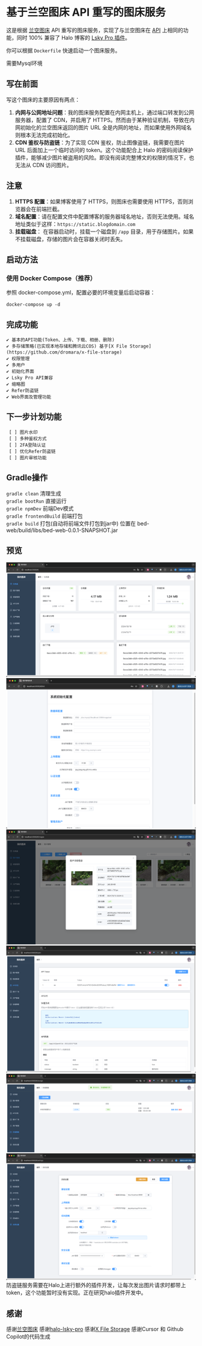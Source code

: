 # 基于兰空图床 API 重写的图床服务

这是根据 [兰空图床](https://github.com/lsky-org/lsky-pro) API
重写的图床服务，实现了与兰空图床在 [API](https://github.com/lsky-org/lsky-pro/blob/911275c13b038c7a8b710de44664f23887eeb6f6/resources/views/common/api.blade.php#L9)
上相同的功能，同时 100% 兼容了 Halo 博客的 [Lsky Pro 插件](https://github.com/ichenhe/halo-lsky-pro#readme)。

你可以根据 `Dockerfile` 快速启动一个图床服务。

 需要Mysql环境

## 写在前面

写这个图床的主要原因有两点：

1. **内网与公网地址问题**：我的图床服务配置在内网主机上，通过端口转发到公网服务器，配置了 CDN，并启用了
   HTTPS。然而由于某种验证机制，导致在内网初始化的兰空图床返回的图片 URL 全是内网的地址，而如果使用外网域名则根本无法完成初始化。
2. **CDN 鉴权与防盗链**：为了实现 CDN 鉴权，防止图像盗链，我需要在图片 URL 后面加上一个临时访问的 token。这个功能配合上 Halo
   的密码阅读保护插件，能够减少图片被盗用的风险。即没有阅读完整博文的权限的情况下，也无法从 CDN 访问图片。

## 注意

1. **HTTPS 配置**：如果博客使用了 HTTPS，则图床也需要使用 HTTPS，否则浏览器会在前端拦截。
2. **域名配置**：请在配置文件中配置博客的服务器域名地址，否则无法使用。域名地址类似于这样：`https://static.blogdomain.com`
3. **挂载磁盘**： 在容器启动时，挂载一个磁盘到 `/app` 目录，用于存储图片。如果不挂载磁盘，存储的图片会在容器关闭时丢失。

## 启动方法

### 使用 Docker Compose（推荐）

参照 docker-compose.yml，配置必要的环境变量后启动容器：

    docker-compose up -d

## 完成功能

    ✔ 基本的API功能(Token、上传、下载、相册、删除)
    ✔ 多存储策略(已实现本地存储和腾讯云COS) 基于[X File Storage](https://github.com/dromara/x-file-storage)
    ✔ 权限管理
    ✔ 多用户
    ✔ 初始化界面
    ✔ Lsky Pro API兼容
    ✔ 缩略图
    ✔ Refer防盗链
    ✔ Web界面及管理功能

## 下一步计划功能

     [ ] 图片水印
     [ ] 多种鉴权方式
     [ ] 2FA登陆认证
     [ ] 优化Refer防盗链
     [ ] 图片审核功能

## Gradle操作
  `gradle clean` 清理生成     
  `gradle bootRun` 直接运行    
  `gradle npmDev` 前端Dev模式       
  `gradle frontendBuild` 前端打包      
  `gradle build` 打包(自动将前端文件打包到jar中) 位置在 bed-web/build/libs/bed-web-0.0.1-SNAPSHOT.jar
          

## 预览
![img.png](img/img.png)
![img.png](img/img_5.png)
![img_1.png](img/img_1.png)
![img_2.png](img/img_2.png)
![img.png](img/img_3.png)
![img.png](img/img_4.png)
防盗链服务需要在Halo上进行额外的插件开发，让每次发出图片请求时都带上token，这个功能暂时没有实现。正在研究halo插件开发中。

## 感谢

感谢[兰空图床](https://github.com/lsky-org/lsky-pro)
感谢[halo-lsky-pro]( https://github.com/ichenhe/halo-lsky-pro)
感谢[X File Storage](https://github.com/dromara/x-file-storage) 
感谢Cursor 和 Github Copilot的代码生成